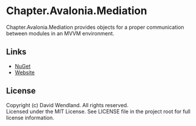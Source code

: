 Chapter.Avalonia.Mediation
===

Chapter.Avalonia.Mediation provides objects for a proper communication between modules in an MVVM environment.

## Links
* [NuGet](https://www.nuget.org/packages/Chapter.Avalonia.Mediation)
* [Website](http://my-libraries.com)

## License
Copyright (c) David Wendland. All rights reserved.  
Licensed under the MIT License. See LICENSE file in the project root for full license information.
